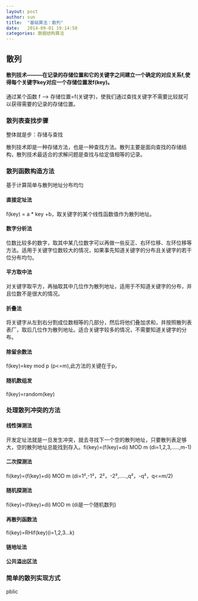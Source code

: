 ```yaml
---
layout: post
author: sun
title:  "基础算法：散列"
date:   2014-09-01 19:14:50
categories: 数据结构算法
---
```


## 散列

#### 散列技术———在记录的存储位置和它的关键字之间建立一个确定的对应关系f,使得每个关键字key对应一个存储位置发f(key)。

通过某个函数  f ——> 存储位置=f(关键字)，使我们通过查找关键字不需要比较就可以获得需要的记录的存储位置。

### 散列表查找步骤

整体就是步：存储与查找

散列技术即是一种存储方法，也是一种查找方法。散列主要是面向查找的存储结构，散列技术最适合的求解问题是查找与给定值相等的记录。

### 散列函数构造方法

基于计算简单与散列地址分布均匀

#### 直接定址法
f(key) = a * key +b，取关键字的某个线性函数值作为散列地址。
#### 数字分析法
位数比较多的数字，取其中某几位数字可以再做一些反正、右环位移、左环位移等方法。适用于关键字位数较大的情况，如果事先知道关键字的分布且关键字的若干位分布均匀。
#### 平方取中法
对关键字取平方，再抽取其中几位作为散列地址，适用于不知道关键字的分布，并且位数不是很大的情况。

#### 折叠法
将关键字从左到右分割成位数相等的几部分，然后将他们叠加求和，并按照散列表表厂，取后几位作为散列地址。适合关键字较多的情况，不需要知道关键字的分布。
#### 除留余数法
f(key)=key mod p (p<=m),此方法的关键在于p，

#### 随机数组发
f(key)=random(key)

### 处理散列冲突的方法

#### 线性弹测法
开发定址法就是一旦发生冲突，就去寻找下一个空的散列地址，只要散列表足够大，空的散列地址总能找到存入。fi(key)=(f(key)+di) MOD m (di=1,2,3,.....,m-1)

#### 二次探测法
fi(key)=(f(key)+di) MOD m (di=1²,-1²，2²，-2²,.....,q²，-q²，q<=m/2)
#### 随机探测法
fi(key)=(f(key)+di) MOD m (di是一个随机数列)

#### 再散列函数法
fi(key)=RHif(key)(i=1,2,3...k)

#### 链地址法

#### 公共溢出区法

### 简单的散列实现方式
pblic
